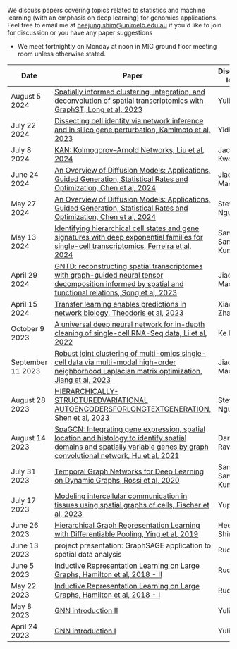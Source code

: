 We discuss papers covering topics related to statistics and machine learning (with an emphasis on deep learning) for genomics applications. Feel free to email me at <heejung.shim@unimelb.edu.au> if you'd like to join for discussion or you have any paper suggestions

* We meet fortnightly on Monday at noon in MIG ground floor meeting room unless otherwise stated.

| Date        | Paper  | Discussion leader |
| ------------|-----------------------|-----------------------|
| August 5 2024 | [Spatially informed clustering, integration, and deconvolution of spatial transcriptomics with GraphST, Long et al, 2023](https://www.nature.com/articles/s41467-023-36796-3) | Yulin Wu |  
|July 22 2024 | [Dissecting cell identity via network inference and in silico gene perturbation, Kamimoto et al, 2023](https://www.nature.com/articles/s41586-022-05688-9) | Yidi Deng| 
|July 8 2024 | [KAN: Kolmogorov–Arnold Networks, Liu et al, 2024](https://arxiv.org/abs/2408.10205) | Jackson Kwok| 
|June 24 2024 | [An Overview of Diffusion Models: Applications, Guided Generation, Statistical Rates and Optimization, Chen et al, 2024](https://arxiv.org/abs/2404.07771) | Jiadong Mao|
|May 27 2024 | [An Overview of Diffusion Models: Applications, Guided Generation, Statistical Rates and Optimization, Chen et al, 2024](https://arxiv.org/abs/2404.07771) | Steven Nguyen| 
|May 13 2024 |  [Identifying hierarchical cell states and gene signatures with deep exponential families for single-cell transcriptomics, Ferreira et al, 2024](https://www.biorxiv.org/content/10.1101/2022.10.15.512383v2) | Sandeep Santhosh Kumar| 
|April 29 2024 | [GNTD: reconstructing spatial transcriptomes with graph-guided neural tensor decomposition informed by spatial and functional relations, Song et al, 2023](https://www.nature.com/articles/s41467-023-44017-0) | Jiadong Mao| 
|April 15 2024 | [Transfer learning enables predictions in network biology, Theodoris et al, 2023](https://www.nature.com/articles/s41586-023-06139-9) | Xiaochen Zhang|  
|October 9 2023 | [A universal deep neural network for in-depth cleaning of single-cell RNA-Seq data, Li et al, 2022](https://www.nature.com/articles/s41467-022-29576-y) | Ke He|  
|September 11 2023 | [Robust joint clustering of multi-omics single-cell data via multi-modal high-order neighborhood Laplacian matrix optimization, Jiang et al, 2023](https://www.ncbi.nlm.nih.gov/pmc/articles/PMC10329495/) | Jiadong Mao|  
|August 28 2023 | [HIERARCHICALLY-STRUCTUREDVARIATIONAL AUTOENCODERSFORLONGTEXTGENERATION, Shen et al, 2023](https://openreview.net/forum?id=Hk41X2AqtQ) | Steven Nguyen|  
|August 14 2023 | [SpaGCN: Integrating gene expression, spatial location and histology to identify spatial domains and spatially variable genes by graph convolutional network, Hu et al,   2021](https://www.nature.com/articles/s41592-021-01255-8) | Daniel Rawlinson|  
|July 31 2023 | [Temporal Graph Networks for Deep Learning on Dynamic Graphs, Rossi et al, 2020](https://arxiv.org/abs/2006.10637) | Sandeep Santhosh Kumar|  
|July 17 2023 | [Modeling intercellular communication in tissues using spatial graphs of cells, Fischer et al, 2023](https://www.nature.com/articles/s41587-022-01467-z) | Yupei You|  
|June 26 2023 | [Hierarchical Graph Representation Learning with Differentiable Pooling, Ying et al, 2019](https://arxiv.org/abs/1806.08804) | Heejung Shim | 
|June 13 2023 | project presentation: GraphSAGE application to spatial data analysis | Ruqian Lyu |
|June 5 2023 | [Inductive Representation Learning on Large Graphs, Hamilton et al, 2018 - II](https://arxiv.org/abs/1706.02216) | Ruqian Lyu | 
|May 22 2023 | [Inductive Representation Learning on Large Graphs, Hamilton et al, 2018 - I](https://arxiv.org/abs/1706.02216) | Ruqian Lyu | 
|May 8 2023 | [GNN introduction II](https://theaisummer.com/graph-convolutional-networks/) | Yulin Wu | 
|April 24 2023 | [GNN introduction I](https://distill.pub/2021/gnn-intro/) | Yulin Wu | 
